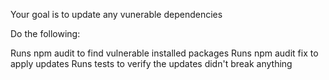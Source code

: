 Your goal is to update any vunerable dependencies

Do the following:

Runs npm audit to find vulnerable installed packages
Runs npm audit fix to apply updates
Runs tests to verify the updates didn't break anything